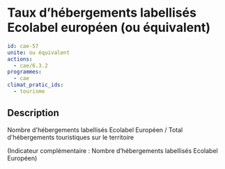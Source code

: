 # Taux d’hébergements labellisés Ecolabel européen (ou équivalent)
```yaml
id: cae-57
unite: ou équivalent
actions:
  - cae/6.3.2
programmes:
  - cae
climat_pratic_ids:
  - tourisme
```
## Description
Nombre d'hébergements labellisés Ecolabel Européen / Total d'hébergements touristiques sur le territoire

(Indicateur complémentaire : Nombre d’hébergements labellisés Ecolabel Européen)




